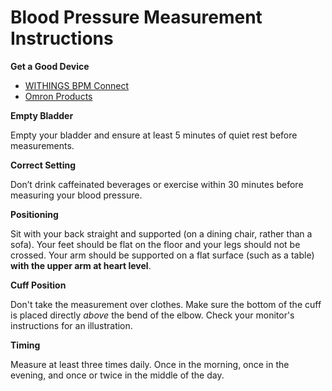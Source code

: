 # Blood Pressure Measurement Instructions

**Get a Good Device**
- [WITHINGS BPM Connect](https://www.withings.com/us/en/bpm-connect)
- [Omron Products](https://omronhealthcare.com/blood-pressure/?gclid=CjwKCAjwpqCZBhAbEiwAa7pXeaWhZZpT05poTC3pG42hhJJ-8aIIbP1U2WNGt1-SodQEM7YOXq06ahoChdQQAvD_BwE)

**Empty Bladder**

Empty your bladder and ensure at least 5 minutes of quiet rest before measurements.

**Correct Setting**

Don’t drink caffeinated beverages or exercise within 30 minutes before measuring your blood pressure.

**Positioning**

Sit with your back straight and supported (on a dining chair, rather than a sofa). Your feet should be flat on the floor and your legs should not be crossed. Your arm should be supported on a flat surface (such as a table) **with the upper arm at heart level**.

**Cuff Position**

Don't take the measurement over clothes. Make sure the bottom of the cuff is placed directly *above* the bend of the elbow. Check your monitor's instructions for an illustration.

**Timing**

Measure at least three times daily. Once in the morning, once in the evening, and once or twice in the middle of the day.
